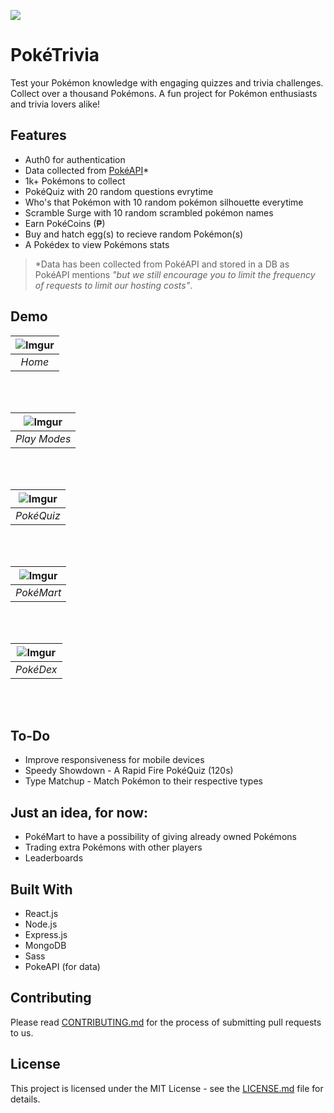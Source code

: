 ![](https://i.imgur.com/khHJxB7h.png)
# PokéTrivia
Test your Pokémon knowledge with engaging quizzes and trivia challenges. Collect over a thousand Pokémons. A fun project for Pokémon enthusiasts and trivia lovers alike!

## Features
- Auth0 for authentication
- Data collected from [PokéAPI](https://pokeapi.co/)*
- 1k+ Pokémons to collect
- PokéQuiz with 20 random questions evrytime
- Who's that Pokémon with 10 random pokémon silhouette everytime
- Scramble Surge with 10 random scrambled pokémon names
- Earn PokéCoins (₱)
- Buy and hatch egg(s) to recieve random Pokémon(s)
- A Pokédex to view Pokémons stats

> \*Data has been collected from PokéAPI and stored in a DB as PokéAPI mentions *"but we still encourage you to limit the frequency of requests to limit our hosting costs"*.

## Demo
| ![Imgur](https://i.imgur.com/ejrgW7g.png) |
|:--:|
| <i>Home</i>|
<br/><br/>

| ![Imgur](https://i.imgur.com/U6FnZQL.png) |
|:--:|
| <i>Play Modes</i>|
<br/><br/>

| ![Imgur](https://i.imgur.com/mfUxpWh.png) |
|:--:|
| <i>PokéQuiz</i>|
<br/><br/>

| ![Imgur](https://i.imgur.com/OxvXayw.png) |
|:--:|
| <i>PokéMart</i>|
<br/><br/>

| ![Imgur](https://i.imgur.com/XWdrR5R.png) |
|:--:|
| <i>PokéDex</i>|
<br/><br/>

## To-Do
- Improve responsiveness for mobile devices
- Speedy Showdown - A Rapid Fire PokéQuiz (120s)
- Type Matchup - Match Pokémon to their respective types

## Just an idea, for now:
- PokéMart to have a possibility of giving already owned Pokémons
- Trading extra Pokémons with other players
- Leaderboards

## Built With
- React.js
- Node.js
- Express.js
- MongoDB
- Sass
- PokeAPI (for data)

## Contributing

Please read [CONTRIBUTING.md](https://github.com/pratham-jaiswal/poketrivia/blob/main/CONTRIBUTING.md) for the process of submitting pull requests to us.

## License

This project is licensed under the MIT License - see the [LICENSE.md](https://github.com/pratham-jaiswal/poketrivia/blob/main/LICENSE) file for details.